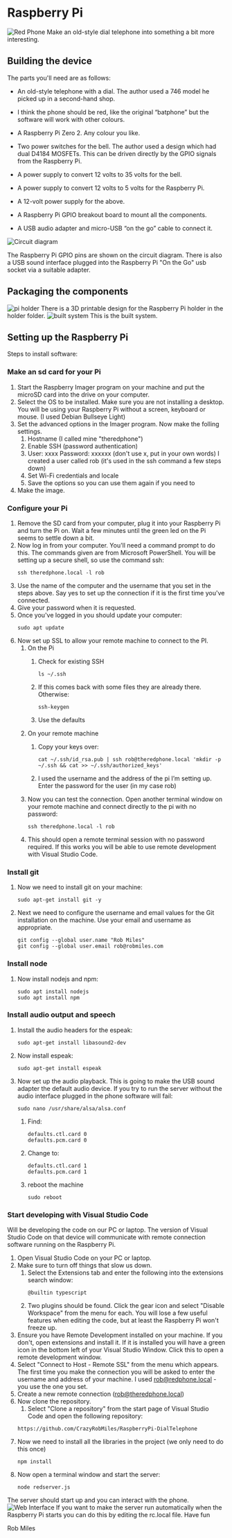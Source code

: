 # Raspberry Pi 
![Red Phone](images/RedPhone.jpg)
Make an old-style dial telephone into something a bit more interesting.
## Building the device
The parts you'll need are as follows:

* An old-style telephone with a dial. The author used a 746 model he picked up in a second-hand shop. 

* I think the phone should be red, like the original “batphone” but the software will work with other colours.
* A Raspberry Pi Zero 2. Any colour you like.
* Two power switches for the bell. The author used a design which had dual D4184 MOSFETs. This can be driven directly by the GPIO signals from the Raspberry Pi.
* A power supply to convert 12 volts to 35 volts for the bell.
* A power supply to convert 12 volts to 5 volts for the Raspberry Pi.
* A 12-volt power supply for the above. 
* A Raspberry Pi GPIO breakout board to mount all the components. 
* A USB audio adapter and micro-USB “on the go” cable to connect it.

![Circuit diagram](images/circuit.png)

The Raspberry Pi GPIO pins are shown on the circuit diagram. There is also a USB sound interface plugged into the Raspberry Pi "On the Go" usb socket via a suitable adapter. 
## Packaging the components
![pi holder](images/fitting.jpg)
There is a 3D printable design for the Raspberry Pi holder in the holder folder.
![built system](images/complete.jpg)
This is the built system.
## Setting up the Raspberry Pi
Steps to install software:
### Make an sd card for your Pi
1. Start the Raspberry Imager program on your machine and put the microSD card into the drive on your computer. 
1. Select the OS to be installed. Make sure you are not installing a desktop. You will be using your Raspberry Pi without a screen, keyboard or mouse. (I used Debian Bullseye Light)
1. Set the advanced options in the Imager program. Now make the folling settings. 
    1. Hostname (I called mine "theredphone")
    1. Enable SSH (password authentication)
    1. User: xxxx Password: xxxxxx (don't use x, put in your own words) I created a user called rob (it's used in the ssh command a few steps down)
    1. Set Wi-Fi credentials and locale
    1. Save the options so you can use them again if you need to
1. Make the image.
### Configure your Pi
1. Remove the SD card from your computer, plug it into your Raspberry Pi and turn the Pi on. Wait a few minutes until the green led on the Pi seems to settle down a bit.
1.	Now log in from your computer. You'll need a command prompt to do this. The commands given are from Microsoft PowerShell. You will be setting up a secure shell, so use the command ssh:
    ```
    ssh theredphone.local -l rob
    ```
1.	Use the name of the computer and the username that you set in the steps above. Say yes to set up the connection if it is the first time you've connected.
1.	Give your password when it is requested.
1.  Once you've logged in you should update your computer:
    ```
    sudo apt update
    ```
1.	Now set up SSL to allow your remote machine to connect to the PI.
    1. On the Pi
        1. Check for existing SSH
            ```
            ls ~/.ssh
            ```
        1. If this comes back with some files they are already there. Otherwise:
            ```
            ssh-keygen
            ```

        1.	Use the defaults
    1.	On your remote machine
        1.	Copy your keys over:
            ```
            cat ~/.ssh/id_rsa.pub | ssh rob@theredphone.local 'mkdir -p ~/.ssh && cat >> ~/.ssh/authorized_keys'
            ```

        1. I used the username and the address of the pi I’m setting up. Enter the password for the user (in my case rob)
    1. Now you can test the connection. Open another terminal window on your remote machine and connect directly to the pi with no password:
        ```
        ssh theredphone.local -l rob
        ```
    1. This should open a remote terminal session with no password required. If this works you will be able to use remote development with Visual Studio Code.
### Install git
1. Now we need to install git on your machine:
    ```
    sudo apt-get install git -y
    ```
1. Next we need to configure the username and email values for the Git installation on the machine. Use your email and username as appropriate. 
    ```
    git config --global user.name "Rob Miles"
    git config --global user.email rob@robmiles.com
    ```
### Install node 

1.	Now install nodejs and npm:
    ```
    sudo apt install nodejs
    sudo apt install npm
    ```
### Install audio output and speech
1.  Install the audio headers for the espeak:
    ```
    sudo apt-get install libasound2-dev
    ```
1.	Now install espeak:
    ```
    sudo apt-get install espeak
    ```
1.	Now set up the audio playback. This is going to make the USB sound adapter the default audio device. If you try to run the server without the audio interface plugged in the phone software will fail:
    ```
    sudo nano /usr/share/alsa/alsa.conf
    ```
    1.  Find:
        ```
        defaults.ctl.card 0
        defaults.pcm.card 0
        ```
    1.	Change to: 
        ```
        defaults.ctl.card 1
        defaults.pcm.card 1
        ```
    1. reboot the machine
        ```
        sudo reboot
        ```
### Start developing with Visual Studio Code
Will be developing the code on our PC or laptop. The version of Visual Studio Code on that device will communicate with remote connection software running on the Raspberry Pi. 
1.	Open Visual Studio Code on your PC or laptop. 
1.	Make sure to turn off things that slow us down. 
    1. Select the Extensions tab and enter the following into the extensions search window:
        ```
        @builtin typescript
        ```
    1. Two plugins should be found. Click the gear icon and select "Disable Workspace" from the menu for each. You will lose a few useful features when editing the code, but at least the Raspberry Pi won't freeze up.
1. Ensure you have Remote Development installed on your machine. If you don't, open extensions and install it. If it is installed you will have a green icon in the bottom left of your Visual Studio Window. Click this to open a remote development window.
1.  Select "Connect to Host - Remote SSL" from the menu which appears. The first time you make the connection you will be asked to enter the username and address of your machine. I used rob@redphone.local - you use the one you set. 
1. Create a new remote connection (rob@theredphone.local)
1.	Now clone the repository.
    1. Select "Clone a repository" from the start page of Visual Studio Code and open the following repository:
    ```
    https://github.com/CrazyRobMiles/RaspberryPi-DialTelephone
    ```
1. Now we need to install all the libraries in the project (we only need to do this once)
    ```
    npm install
    ```
1. Now open a terminal window and start the server:
    ```
    node redserver.js
    ```
The server should start up and you can interact with the phone. 
![Web Interface](images/web.png)
If you want to make the server run automatically when the Raspberry Pi starts you can do this by editing the rc.local file. 
Have fun

Rob Miles